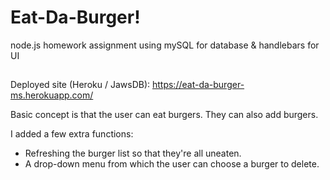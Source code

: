 # Eat-Da-Burger!
node.js homework assignment using mySQL for database & handlebars for UI
##
Deployed site (Heroku / JawsDB): https://eat-da-burger-ms.herokuapp.com/

Basic concept is that the user can eat burgers.  They can also add burgers.

I added a few extra functions:

* Refreshing the burger list so that they're all uneaten.
* A drop-down menu from which the user can choose a burger to delete. 

